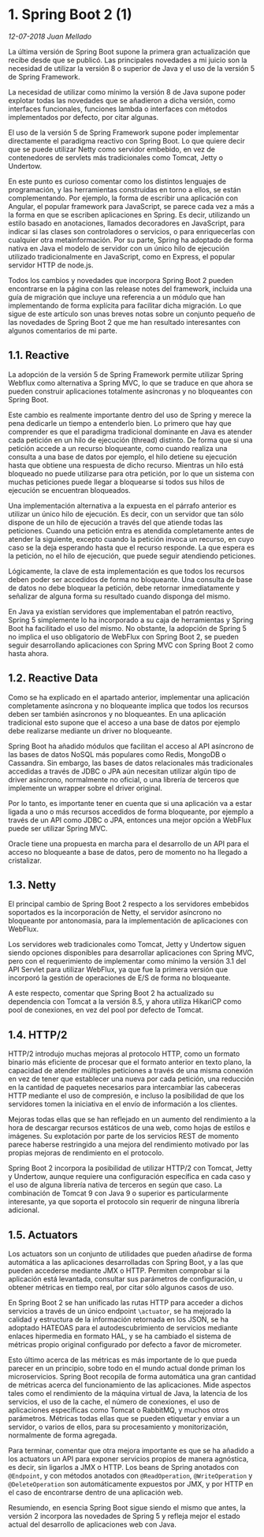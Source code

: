 # 1. Spring Boot 2 (1)

_12-07-2018_ _Juan Mellado_

La última versión de Spring Boot supone la primera gran actualización que recibe desde que se publicó. Las principales novedades a mi juicio son la necesidad de utilizar la versión 8 o superior de Java y el uso de la versión 5 de Spring Framework.

La necesidad de utilizar como mínimo la versión 8 de Java supone poder explotar todas las novedades que se añadieron a dicha versión, como interfaces funcionales, funciones lambda o interfaces con métodos implementados por defecto, por citar algunas.

El uso de la versión 5 de Spring Framework supone poder implementar directamente el paradigma reactivo con Spring Boot. Lo que quiere decir que se puede utilizar Netty como servidor embebido, en vez de contenedores de servlets más tradicionales como Tomcat, Jetty o Undertow.

En este punto es curioso comentar como los distintos lenguajes de programación, y las herramientas construidas en torno a ellos, se están complementando. Por ejemplo, la forma de escribir una aplicación con Angular, el popular framework para JavaScript, se parece cada vez a más a la forma en que se escriben aplicaciones en Spring. Es decir, utilizando un estilo basado en anotaciones, llamados decoradores en JavaScript, para indicar si las clases son controladores o servicios, o para enriquecerlas con cualquier otra metainformación. Por su parte, Spring ha adoptado de forma nativa en Java el modelo de servidor con un único hilo de ejecución utilizado tradicionalmente en JavaScript, como en Express, el popular servidor HTTP de node.js.

Todos los cambios y novedades que incorpora Spring Boot 2 pueden encontrarse en la página con las release notes del framework, incluida una guía de migración que incluye una referencia a un módulo que han implementando de forma explícita para facilitar dicha migración. Lo que sigue de este artículo son unas breves notas sobre un conjunto pequeño de las novedades de Spring Boot 2 que me han resultado interesantes con algunos comentarios de mi parte.

## 1.1. Reactive

La adopción de la versión 5 de Spring Framework permite utilizar Spring Webflux como alternativa a Spring MVC, lo que se traduce en que ahora se pueden construir aplicaciones totalmente asíncronas y no bloqueantes con Spring Boot.

Este cambio es realmente importante dentro del uso de Spring y merece la pena dedicarle un tiempo a entenderlo bien. Lo primero que hay que comprender es que el paradigma tradicional dominante en Java es atender cada petición en un hilo de ejecución (thread) distinto. De forma que si una petición accede a un recurso bloqueante, como cuando realiza una consulta a una base de datos por ejemplo, el hilo detiene su ejecución hasta que obtiene una respuesta de dicho recurso. Mientras un hilo está bloqueado no puede utilizarse para otra petición, por lo que un sistema con muchas peticiones puede llegar a bloquearse si todos sus hilos de ejecución se encuentran bloqueados.

Una implementación alternativa a la expuesta en el párrafo anterior es utilizar un único hilo de ejecución. Es decir, con un servidor que tan sólo dispone de un hilo de ejecución a través del que atiende todas las peticiones. Cuando una petición entra es atendida completamente antes de atender la siguiente, excepto cuando la petición invoca un recurso, en cuyo caso se la deja esperando hasta que el recurso responde. La que espera es la petición, no el hilo de ejecución, que puede seguir atendiendo peticiones.

Lógicamente, la clave de esta implementación es que todos los recursos deben poder ser accedidos de forma no bloqueante. Una consulta de base de datos no debe bloquear la petición, debe retornar inmediatamente y señalizar de alguna forma su resultado cuando disponga del mismo.

En Java ya existían servidores que implementaban el patrón reactivo, Spring 5 simplemente lo ha incorporado a su caja de herramientas y Spring Boot ha facilitado el uso del mismo. No obstante, la adopción de Spring 5 no implica el uso obligatorio de WebFlux con Spring Boot 2, se pueden seguir desarrollando aplicaciones con Spring MVC con Spring Boot 2 como hasta ahora.

## 1.2. Reactive Data

Como se ha explicado en el apartado anterior, implementar una aplicación completamente asíncrona y no bloqueante implica que todos los recursos deben ser también asíncronos y no bloqueantes. En una aplicación tradicional esto supone que el acceso a una base de datos por ejemplo debe realizarse mediante un driver no bloqueante.

Spring Boot ha añadido módulos que facilitan el acceso al API asíncrono de las bases de datos NoSQL más populares como Redis, MongoDB o Cassandra. Sin embargo, las bases de datos relacionales más tradicionales accedidas a través de JDBC o JPA aún necesitan utilizar algún tipo de driver asíncrono, normalmente no oficial, o una librería de terceros que implemente un wrapper sobre el driver original.

Por lo tanto, es importante tener en cuenta que si una aplicación va a estar ligada a uno o más recursos accedidos de forma bloqueante, por ejemplo a través de un API como JDBC o JPA, entonces una mejor opción a WebFlux puede ser utilizar Spring MVC.

Oracle tiene una propuesta en marcha para el desarrollo de un API para el acceso no bloqueante a base de datos, pero de momento no ha llegado a cristalizar.

## 1.3. Netty

El principal cambio de Spring Boot 2 respecto a los servidores embebidos soportados es la incorporación de Netty, el servidor asíncrono no bloqueante por antonomasia, para la implementación de aplicaciones con WebFlux.

Los servidores web tradicionales como Tomcat, Jetty y Undertow siguen siendo opciones disponibles para desarrollar aplicaciones con Spring MVC, pero con el requerimiento de implementar como mínimo la versión 3.1 del API Servlet para utilizar WebFlux, ya que fue la primera versión que incorporó la gestión de operaciones de E/S de forma no bloqueante.

A este respecto, comentar que Spring Boot 2 ha actualizado su dependencia con Tomcat a la versión 8.5, y ahora utiliza HikariCP como pool de conexiones, en vez del pool por defecto de Tomcat.

## 1.4. HTTP/2

HTTP/2 introdujo muchas mejoras al protocolo HTTP, como un formato binario más eficiente de procesar que el formato anterior en texto plano, la capacidad de atender múltiples peticiones a través de una misma conexión en vez de tener que establecer una nueva por cada petición, una reducción en la cantidad de paquetes necesarios para intercambiar las cabeceras HTTP mediante el uso de compresión, e incluso la posibilidad de que los servidores tomen la iniciativa en el envío de información a los clientes.

Mejoras todas ellas que se han reflejado en un aumento del rendimiento a la hora de descargar recursos estáticos de una web, como hojas de estilos e imágenes. Su explotación por parte de los servicios REST de momento parece haberse restringido a una mejora del rendimiento motivado por las propias mejoras de rendimiento en el protocolo.

Spring Boot 2 incorpora la posibilidad de utilizar HTTP/2 con Tomcat, Jetty y Undertow, aunque requiere una configuración específica en cada caso y el uso de alguna librería nativa de terceros en según que caso. La combinación de Tomcat 9 con Java 9 o superior es particularmente interesante, ya que soporta el protocolo sin requerir de ninguna librería adicional.

## 1.5. Actuators

Los actuators son un conjunto de utilidades que pueden añadirse de forma automática a las aplicaciones desarrolladas con Spring Boot, y a las que pueden accederse mediante JMX o HTTP. Permiten comprobar si la aplicación está levantada, consultar sus parámetros de configuración, u obtener métricas en tiempo real, por citar sólo algunos casos de uso.

En Spring Boot 2 se han unificado las rutas HTTP para acceder a dichos servicios a través de un único endpoint ```\actuator```, se ha mejorado la calidad y estructura de la información retornada en los JSON, se ha adoptado HATEOAS para el autodescubrimiento de servicios mediante enlaces hipermedia en formato HAL, y se ha cambiado el sistema de métricas propio original configurado por defecto a favor de micrometer.

Esto último acerca de las métricas es más importante de lo que pueda parecer en un principio, sobre todo en el mundo actual donde priman los microservicios. Spring Boot recopila de forma automática una gran cantidad de métricas acerca del funcionamiento de las aplicaciones. Mide aspectos tales como el rendimiento de la máquina virtual de Java, la latencia de los servicios, el uso de la cache, el número de conexiones, el uso de aplicaciones específicas como Tomcat o RabbitMQ, y muchos otros parámetros. Métricas todas ellas que se pueden etiquetar y enviar a un servidor, o varios de ellos, para su procesamiento y monitorización, normalmente de forma agregada.

Para terminar, comentar que otra mejora importante es que se ha añadido a los actuators un API para exponer servicios propios de manera agnóstica, es decir, sin ligarlos a JMX o HTTP. Los beans de Spring anotados con ```@Endpoint```, y con métodos anotados con ```@ReadOperation```, ```@WriteOperation``` y ```@DeleteOperation``` son automáticamente expuestos por JMX, y por HTTP en el caso de encontrarse dentro de una aplicación web.

Resumiendo, en esencia Spring Boot sigue siendo el mismo que antes, la versión 2 incorpora las novedades de Spring 5 y refleja mejor el estado actual del desarrollo de aplicaciones web con Java.
